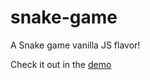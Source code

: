 # snake-game
A Snake game vanilla JS flavor!

Check it out in the <a href="https://jocelo.github.com/snake-game">demo</a>